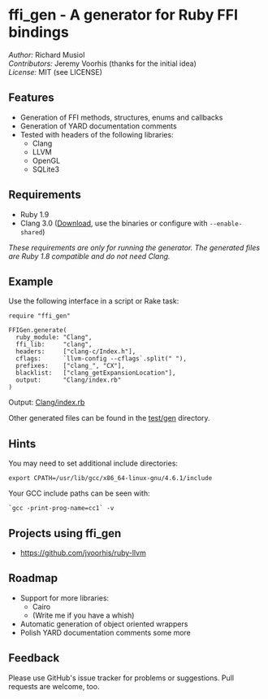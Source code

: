 ffi_gen - A generator for Ruby FFI bindings
===========================================

*Author:* Richard Musiol  
*Contributors:* Jeremy Voorhis (thanks for the initial idea)  
*License:* MIT (see LICENSE)


Features
--------
* Generation of FFI methods, structures, enums and callbacks
* Generation of YARD documentation comments
* Tested with headers of the following libraries:
  * Clang
  * LLVM
  * OpenGL
  * SQLite3


Requirements
------------

* Ruby 1.9
* Clang 3.0 ([Download](http://llvm.org/releases/download.html#3.0), use the binaries or configure with ``--enable-shared``)

*These requirements are only for running the generator. The generated files are Ruby 1.8 compatible and do not need Clang.*


Example
-------
Use the following interface in a script or Rake task:

    require "ffi_gen"
    
    FFIGen.generate(
      ruby_module: "Clang",
      ffi_lib:     "clang",
      headers:     ["clang-c/Index.h"],
      cflags:      `llvm-config --cflags`.split(" "),
      prefixes:    ["clang_", "CX"],
      blacklist:   ["clang_getExpansionLocation"],
      output:      "Clang/index.rb"
    )

Output: [Clang/index.rb](https://github.com/neelance/ffi_gen/blob/master/test/gen/Clang/index.rb)

Other generated files can be found in the [test/gen](https://github.com/neelance/ffi_gen/tree/master/test/gen) directory.


Hints
-----

You may need to set additional include directories:

    export CPATH=/usr/lib/gcc/x86_64-linux-gnu/4.6.1/include

Your GCC include paths can be seen with:

    `gcc -print-prog-name=cc1` -v


Projects using ffi_gen
----------------------

* https://github.com/jvoorhis/ruby-llvm


Roadmap
-------

* Support for more libraries:
  * Cairo
  * (Write me if you have a whish)
* Automatic generation of object oriented wrappers
* Polish YARD documentation comments some more


Feedback
--------
Please use GitHub's issue tracker for problems or suggestions. Pull requests are welcome, too.
